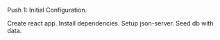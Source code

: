 Push 1: Initial Configuration.

Create react app.
Install dependencies.
Setup json-server.
Seed db with data.
